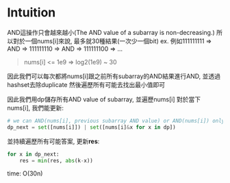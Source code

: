 # Intuition

AND這操作只會越來越小(The AND value of a subarray is non-decreasing.)
所以對於一個nums[i]來說, 最多就30種結果(一次少一個bit)
ex. 例如111111111 => AND => 111111110 => AND => 111111100 => ...

> nums[i] <= 1e9 => log2(1e9) ~ 30

因此我們可以每次都將nums[i]跟之前所有subarray的AND結果進行AND, 並透過hashset去除duplicate
然後遍歷所有可能去找出最小值即可

因此我們用dp儲存所有AND value of subarray, 並遍歷nums[i]
對於當下nums[i], 我們能更新:

```py
# we can AND(nums[i], previous subarray AND value) or AND(nums[i]) only
dp_next = set([nums[i]]) | set([nums[i]&x for x in dp])
```

並持續遍歷所有可能答案, 更新**res**:
```py
for x in dp_next:
    res = min(res, abs(k-x))
```

time: O(30n)